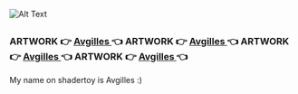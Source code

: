 ![Alt Text](./img/banner_background.gif)
##

<h3>ARTWORK 👉 <a href="https://gillesavraam.com/projets">Avgilles </a> 👈 ARTWORK 👉 <a href="https://gillesavraam.com/projets">Avgilles </a> 👈 ARTWORK 👉 <a href="https://gillesavraam.com/projets">Avgilles </a> 👈 ARTWORK 👉 <a href="https://gillesavraam.com/projets">Avgilles </a> 👈</h3>

My name on shadertoy is Avgilles :)

##
